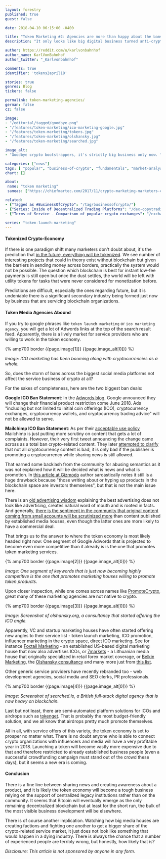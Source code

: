 ```yaml
---
layout: forestry
published: true
guest: false

date: 2018-04-10 06:15:00 -0400

title: "Token Marketing #2: Agencies are more than happy about the bans"
description: "It only looks like big digital business turned anti-crypto. "

author: https://reddit.com/u/karlvonbahnhof
author_name: KarlVonBahnhof
author_twitter: "_Karlvonbahnhof"

comments: true
identifier: 'tokens2april18'

stories: true
genres: Blog
tickers: false

permalink: token-marketing-agencies/
german: false
cz: false

image:
- "/editorial/tagged/goodbye.png"
- "/features/token-marketing/ico-marketing-google.jpg"
- "/features/token-marketing/tokens.jpg"
- "/features/token-marketing/olshansky.jpg"
- "/features/token-marketing/searched.jpg"

image_alt:
- "Goodbye crypto bootstrappers, it's strictly big business only now. "

categories: ["news"]
tags: [ "popular", "business-of-crypto", "fundamentals", "market-analysis", "cryptocurrency-investing"]
chart: []

about:
 name: "token marketing"
 sameas: ["https://chiefmartec.com/2017/11/crypto-marketing-marketers-create-crypto-token-value/"]

related:
- {"Tagged as #BusinessOfCrypto": "/tag/businessofcrypto/"}
- {"Series: Inside of Decentralized Trading Platforms": "/dex-copytrading/"}
- {"Terms of Service - Comparison of popular crypto exchanges": "/exchange-tos-comparison/"}

series: "token-launch-marketing"
---
```



#### Tokenized Crypto-Economy

If there is one paradigm shift many marketers don't doubt about, it's the prediction that [in the future, everything will be tokenized](https://chiefmartec.com/2017/11/crypto-marketing-marketers-create-crypto-token-value/). We see number of [interesting projects](/press/coins4favors/) that could in theory exist without blockchain but given the barriers in sending money across borders, practically the system would not be possible. The question which blockchain is best for instant low-fee payments is still open but once the dust settles, the world will be left with utility tokens for tasks that were never considered for monetization before.

Predictions are difficult, especially the ones regarding future, but it is undeniable there is a significant secondary industry being formed just now by business that are servicing blockchain organizations.

#### Token Media Agencies Abound

If you try to google phrases like `token launch marketing` or `ico marketing agency`, you will get a lot of Adwords links at the top of the search result feed. Apparently, there is a lively market for service providers who are willing to work in the token economy.


{% amp700 border {{page.image[1]}} {{page.image_alt[0]}} %}

*Image: ICO marketing has been booming along with cryptocurrencies as a whole.*


So, does the storm of bans across the biggest social media platforms not affect the service business of crypto at all?

For the sakes of completeness, here are the two biggest ban deals:

**Google ICO Ban Statement**: In the [Adwords blog](https://support.google.com/adwordspolicy/answer/7648803?hl=en&ref_topic=29265), Google announced they will change their financial product restriction come June 2018. Ads "including but not limited to initial coin offerings (ICO), cryptocurrency exchanges, cryptocurrency wallets, and cryptocurrency trading advice" will not be allowed to serve.

**Mailchimp ICO Ban Statement**: As per their [acceptable use policy](https://mailchimp.com/legal/acceptable_use/) Mailchimp is just putting more scrutiny on content that gets a lot of complaints. However, their very first tweet announcing the change came across as a total ban crypto-related content. They later [attempted to clarify](https://twitter.com/MailChimp/status/979464730430529536) that not all cryptocurrency content is bad, it is only bad if the publisher is promoting a cryptocurrency while sharing news is still allowed.

That earned some backlash from the community for abusing semantics as it was not explained how it will be decided what is news and what is promotion. In [this article at Gizmodo](https://gizmodo.com/mailchimp-to-cryptocurrency-promoters-your-fake-moneys-1824209296) author sarcastically notes it still is a huge drawback because "those writing about or hyping up products in the blockchain space are investors themselves", but that is not the main issue here.

There is an [old advertising wisdom](https://chiefmartec.com/2017/11/crypto-marketing-marketers-create-crypto-token-value/) explaining the best advertising does not look like advertising, creates natural word of mouth and is rooted in facts. And generally, [there is the sentiment in the community that original content coming from small accounts will be scrutinized more](https://techcrunch.com/2018/03/30/mailchimp-clarifies-its-anti-ico-policy/) than content published by established media houses, even though the latter ones are more likely to have a commercial deal.

That brings us to the answer to where the token economy is most likely headed right now: One segment of Google Adwords that is projected to become even more competitive than it already is is the one that promotes token marketing services.


{% amp700 border {{page.image[2]}} {{page.image_alt[0]}} %}

*Image: One segment of keywords that is just now becoming highly competitive is the one that promotes marketing houses willing to promote token products.*

Upon closer inspection, while one comes across names like [PromoteCrypto](http://promotecrypto.com), great many of these marketing agencies are not native to crypto.

{% amp700 border {{page.image[3]}} {{page.image_alt[0]}} %}

*Image: Screenshot of olshansky.org, a consultancy that started offering the ICO angle.*

Apparently, VC and startup marketing houses have often started offering new angles to their service list - token launch marketing, ICO promotion, influencer marketing in the crypto space, direct ICO marketing. See for instance [Foxtail Marketing](https://foxtailmarketing.com/) - an established US-based digital marketing house that now also advertises ICOs, or [7markets](https://7marketz.com/) - a Lithuanian media house that originally specialized in retail forex market coverage, or [Belkin Marketing](http://belkinmarketing.com/about-belkin-marketing/), the [Olshansky consultancy](https://olshansky.org) and many more just from [this list](https://medium.com/@ankitthakor14/top-ico-marketing-agencies-e2186d71ec91).

Other generic service providers have recently rebranded too - web development agencies, social media and SEO clerks, PR professionals.


{% amp700 border {{page.image[4]}} {{page.image_alt[0]}} %}

*Image: Screenshot of searched.io, a British full-stack digital agency that is now heavy on blockchain.*

Last but not least, there are semi-automated platform solutions for ICOs and airdrops such as [tokenget](https://tokenget.com). That is probably the most budget-friendly solution, and we all know that airdrops pretty much promote themselves.

All in all, with service offers of this variety, the token economy is set to prosper no matter what. There is no doubt anyone who is able to connect crypto organizations with influencers and media will have a very profitable year in 2018. Launching a token will become vastly more expensive due to that and therefore restricted to already established business people (even a successful crowdfunding campaign must stand out of the crowd these days), but it seems a new era is coming.


#### Conclusion

There is a fine line between sharing news and creating awareness about a product, and it is likely the token economy will become a tough business relying on the support of centralized legacy institutions rather than on the community. It seems that Bitcoin will eventually emerge as the only remaining decentralized blockchain but at least for the short run, the bulk of the most visible business development will be elsewhere.

There is of course another implication. Watching how big media houses are creating factions and fighting one another to get a bigger share of the crypto-related service market, it just does not look like something that would happen in a dying industry. There is always the chance that a number of experienced people are terribly wrong, but honestly, how likely that is?

*Disclosure: This article is not sponsored by anyone in any form.*
